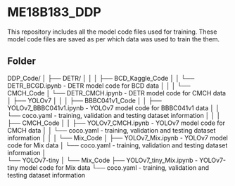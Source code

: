 # ME18B183_DDP
This repository includes all the model code files used for training. These model code files are saved as per which data was used to train the them.

## Folder

DDP_Code/
│
├── DETR/
│    │
│    ├── BCD_Kaggle_Code
│    │     └── DETR_BCGD.ipynb - DETR model code for BCD data
│    │
│    └── CMCH_Code
│         └── DETR_CMCH.ipynb - DETR model code for CMCH data
│
├── YOLOv7
│    │
│    ├── BBBC041v1_Code
│    │     ├── YOLOv7_BBBC041v1.ipynb - YOLOv7 model code for BBBC041v1 data
│    │     └── coco.yaml - training, validation and testing dataset information
│    │
│    ├── CMCH_Code
│    │     ├── YOLOv7_CMCH.ipynb - YOLOv7 model code for CMCH data
│    │     └── coco.yaml - training, validation and testing dataset information
│    │ 
│    └── Mix_Code
│          ├── YOLOv7_Mix.ipynb - YOLOv7 model code for Mix data
│          └── coco.yaml - training, validation and testing dataset information
│    
└── YOLOv7-tiny
     │
     └── Mix_Code
           ├── YOLOv7_tiny_Mix.ipynb - YOLOv7-tiny model code for Mix data
           └── coco.yaml - training, validation and testing dataset information
 
